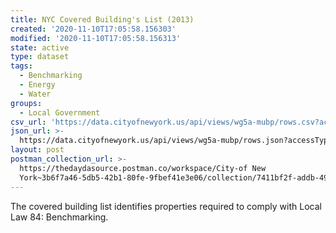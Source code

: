 ```yaml
---
title: NYC Covered Building's List (2013)
created: '2020-11-10T17:05:58.156303'
modified: '2020-11-10T17:05:58.156313'
state: active
type: dataset
tags:
  - Benchmarking
  - Energy
  - Water
groups:
  - Local Government
csv_url: 'https://data.cityofnewyork.us/api/views/wg5a-mubp/rows.csv?accessType=DOWNLOAD'
json_url: >-
  https://data.cityofnewyork.us/api/views/wg5a-mubp/rows.json?accessType=DOWNLOAD
layout: post
postman_collection_url: >-
  https://thedaydasource.postman.co/workspace/City-of New
  York~3b6f7a46-5db5-42b1-80fe-9fbef41e3e06/collection/7411bf2f-addb-4952-801b-27e5e1029205
---
```

The covered building list identifies properties required to comply with Local Law 84: Benchmarking.
